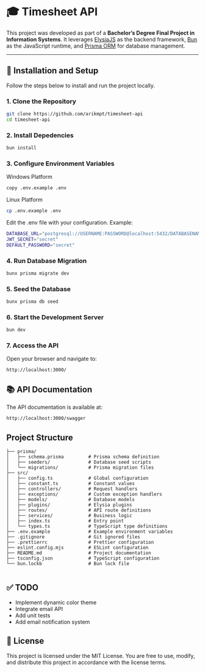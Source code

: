 # 🎓 Timesheet API

This project was developed as part of a **Bachelor’s Degree Final Project in Information Systems**. It leverages [ElysiaJS](https://elysiajs.com/) as the backend framework, [Bun](https://bun.sh/) as the JavaScript runtime, and [Prisma ORM](https://www.prisma.io/) for database management.

---

## 🚀 Installation and Setup

Follow the steps below to install and run the project locally.

### 1. Clone the Repository
```bash
git clone https://github.com/arikmpt/timesheet-api
cd timesheet-api
```

### 2. Install Depedencies
```bash
bun install
```

### 3. Configure Environment Variables
Windows Platform
```bash
copy .env.example .env
```
Linux Platform
```bash
cp .env.example .env
```

Edit the .env file with your configuration. Example:
```bash
DATABASE_URL="postgresql://USERNAME:PASSWORD@localhost:5432/DATABASENAME?schema=public"
JWT_SECRET="secret"
DEFAULT_PASSWORD="secret"
```

### 4. Run Database Migration
```bash
bunx prisma migrate dev

```

### 5. Seed the Database
```bash
bunx prisma db seed
```

### 6. Start the Development Server
```bash
bun dev
```

### 7. Access the API
Open your browser and navigate to:
```
http://localhost:3000/
```

## 📚 API Documentation

The API documentation is available at:
```bash
http://localhost:3000/swagger
```

## Project Structure
```
├── prisma/
│   ├── schema.prisma         # Prisma schema definition
│   ├── seeders/              # Database seed scripts
│   └── migrations/           # Prisma migration files
├── src/
│   ├── config.ts             # Global configuration
│   ├── constant.ts           # Constant values
│   ├── controllers/          # Request handlers
│   ├── exceptions/           # Custom exception handlers
│   ├── models/               # Database models
│   ├── plugins/              # Elysia plugins
│   ├── routes/               # API route definitions
│   ├── services/             # Business logic
│   ├── index.ts              # Entry point
│   └── types.ts              # TypeScript type definitions
├── .env.example              # Example environment variables
├── .gitignore                # Git ignored files
├── .prettierrc               # Prettier configuration
├── eslint.config.mjs         # ESLint configuration
├── README.md                 # Project documentation
├── tsconfig.json             # TypeScript configuration
└── bun.lockb                 # Bun lock file
                  
```

## ✅ TODO
 - Implement dynamic color theme
 - Integrate email API
 - Add unit tests
 - Add email notification system



## 📄 License
This project is licensed under the MIT License.
You are free to use, modify, and distribute this project in accordance with the license terms.